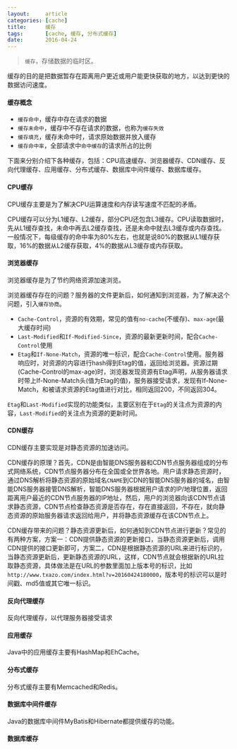 ```yaml
---
layout:     article
categories: [cache]
title:      缓存
tags:       [cache, 缓存, 分布式缓存]
date:       2016-04-24
---
```


> `缓存`，存储数据的临时区。

缓存的目的是把数据暂存在距离用户更近或用户能更快获取的地方，以达到更快的数据访问速度。

#### 缓存概念

* `缓存命中`，缓存中存在请求的数据
* `缓存未命中`，缓存中不存在请求的数据，也称为`缓存失效`
* `缓存填充`，缓存未命中时，请求原始数据并放入缓存
* `缓存命中率`，全部请求中`命中缓存`的请求所占的比例

下面来分别介绍下各种缓存，包括：CPU高速缓存、浏览器缓存、CDN缓存、反向代理缓存、应用缓存、分布式缓存、数据库中间件缓存、数据库缓存。

#### CPU缓存

CPU缓存主要是为了解决CPU运算速度和内存读写速度不匹配的矛盾。

CPU缓存可以分为L1缓存、L2缓存，部分CPU还包含L3缓存。CPU读取数据时，先从L1缓存查找，未命中再去L2缓存查找，还是未命中就去L3缓存或内存查找。一般情况下，每级缓存的命中率为80%左右，也就是说80%的数据从L1缓存获取，16%的数据从L2缓存获取，4%的数据从L3缓存或内存获取。

#### 浏览器缓存

浏览器缓存是为了节约网络资源加速浏览。

浏览器缓存存在的问题？服务器的文件更新后，如何通知到浏览器，为了解决这个问题，引入`缓存协商`。

* `Cache-Control`，资源的有效期，常见的值有`no-cache`(不缓存)、`max-age`(最大缓存时间)
* `Last-Modified`和`If-Modified-Since`，资源的最新更新时间，配合`Cache-Control`使用
* `Etag`和`If-None-Match`，资源的唯一标识，配合`Cache-Control`使用。服务器响应时，对资源的内容进行hash得到Etag的值，返回给浏览器。资源过期(Cache-Control的max-age)时，浏览器发现资源有Etag声明，从服务器请求时带上If-None-Match头(值为Etag的值)，服务器接受请求，发现有If-None-Match，和被请求资源的Etag值进行对比，相同返回200，不同返回304。

`Etag`和`Last-Modified`实现的功能类似，主要区别在于`Etag`的关注点为资源的内容，`Last-Modified`的关注点为资源的更新时间。

#### CDN缓存

CDN缓存主要实现是对静态资源的加速访问。

CDN缓存的原理？首先，CDN是由智能DNS服务器和CDN节点服务器组成的分布式网络系统，CDN节点服务器分布在全国或全世界各地。用户请求静态资源时，通过DNS解析将静态资源的原始域名`CNAME`到CDN的智能DNS服务器的域名，由智能DNS服务器接管DNS解析，智能DNS服务器根据用户请求的IP/地理位置，返回距离用户最近的CDN节点服务器的IP地址，然后，用户的浏览器向该CDN节点请求静态资源，CDN节点检查静态资源是否存在，存在直接返回，不存在，就向静态资源的原始服务器请求返回给用户，并将静态资源缓存在该CDN节点上。

CDN缓存带来的问题？静态资源更新后，如何通知到CDN节点进行更新？常见的有两种方案，方案一：CDN提供静态资源的更新接口，当静态资源更新后，调用CDN提供的接口更新即可，方案二，CDN是根据静态资源的URL来进行标识的，当静态资源更新后，更新静态资源的URL，这样，CDN节点就会根据新的URL拉取静态资源，具体做法是在URL的参数里面加上版本号的标识，比如`http://www.txazo.com/index.html?v=20160424180000`，版本号的标识可以是时间戳、md5值或其它唯一标识。

#### 反向代理缓存

反向代理缓存，以代理服务器接受请求

#### 应用缓存

Java中的应用缓存主要有HashMap和EhCache。

#### 分布式缓存

分布式缓存主要有Memcached和Redis。

#### 数据库中间件缓存

Java的数据库中间件MyBatis和Hibernate都提供缓存的功能。

#### 数据库缓存
